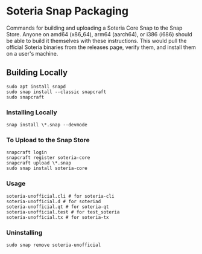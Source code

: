 # Soteria Snap Packaging

Commands for building and uploading a Soteria Core Snap to the Snap Store. Anyone on amd64 (x86_64), arm64 (aarch64), or i386 (i686) should be able to build it themselves with these instructions. This would pull the official Soteria binaries from the releases page, verify them, and install them on a user's machine.

## Building Locally
```
sudo apt install snapd
sudo snap install --classic snapcraft
sudo snapcraft
```

### Installing Locally
```
snap install \*.snap --devmode
```

### To Upload to the Snap Store
```
snapcraft login
snapcraft register soteria-core
snapcraft upload \*.snap
sudo snap install soteria-core
```

### Usage
```
soteria-unofficial.cli # for soteria-cli
soteria-unofficial.d # for soteriad
soteria-unofficial.qt # for soteria-qt
soteria-unofficial.test # for test_soteria
soteria-unofficial.tx # for soteria-tx
```

### Uninstalling
```
sudo snap remove soteria-unofficial
```
